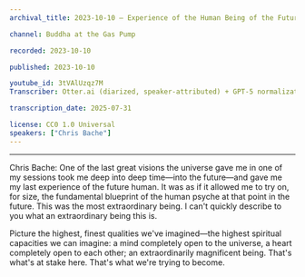 ```yaml
---
archival_title: 2023-10-10 – Experience of the Human Being of the Future (short)

channel: Buddha at the Gas Pump

recorded: 2023-10-10

published: 2023-10-10

youtube_id: 3tVAlUzqz7M
Transcriber: Otter.ai (diarized, speaker-attributed) + GPT-5 normalization

transcription_date: 2025-07-31

license: CC0 1.0 Universal
speakers: ["Chris Bache"]
---
```

<!-- diarist_sha1:91dd141eb29ac4c91133b15580635651257149ab -->
---
Chris Bache: 
One of the last great visions the universe gave me in one of my sessions took me deep into deep time—into the future—and gave me my last experience of the future human. It was as if it allowed me to try on, for size, the fundamental blueprint of the human psyche at that point in the future. This was the most extraordinary being. I can't quickly describe to you what an extraordinary being this is.

Picture the highest, finest qualities we've imagined—the highest spiritual capacities we can imagine: a mind completely open to the universe, a heart completely open to each other; an extraordinarily magnificent being. That's what's at stake here. That's what we're trying to become.
